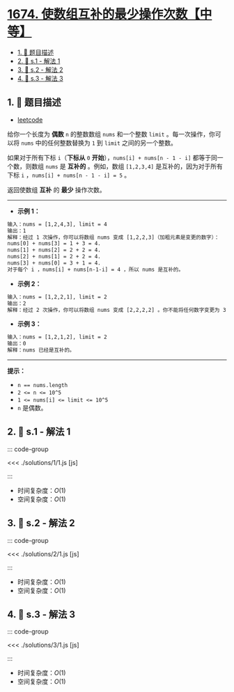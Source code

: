 # [1674. 使数组互补的最少操作次数【中等】](https://github.com/tnotesjs/TNotes.leetcode/tree/main/notes/1674.%20%E4%BD%BF%E6%95%B0%E7%BB%84%E4%BA%92%E8%A1%A5%E7%9A%84%E6%9C%80%E5%B0%91%E6%93%8D%E4%BD%9C%E6%AC%A1%E6%95%B0%E3%80%90%E4%B8%AD%E7%AD%89%E3%80%91)

<!-- region:toc -->

- [1. 📝 题目描述](#1--题目描述)
- [2. 🎯 s.1 - 解法 1](#2--s1---解法-1)
- [3. 🎯 s.2 - 解法 2](#3--s2---解法-2)
- [4. 🎯 s.3 - 解法 3](#4--s3---解法-3)

<!-- endregion:toc -->

## 1. 📝 题目描述

- [leetcode](https://leetcode.cn/problems/minimum-moves-to-make-array-complementary/)

给你一个长度为 **偶数** `n` 的整数数组 `nums` 和一个整数 `limit` 。每一次操作，你可以将 `nums` 中的任何整数替换为 `1` 到 `limit` 之间的另一个整数。

如果对于所有下标 `i`（**下标从** `0` **开始**），`nums[i] + nums[n - 1 - i]` 都等于同一个数，则数组 `nums` 是 **互补的** 。例如，数组 `[1,2,3,4]` 是互补的，因为对于所有下标 `i` ，`nums[i] + nums[n - 1 - i] = 5` 。

返回使数组 **互补** 的 **最少** 操作次数。

---

- **示例 1：**

```txt
输入：nums = [1,2,4,3], limit = 4
输出：1
解释：经过 1 次操作，你可以将数组 nums 变成 [1,2,2,3]（加粗元素是变更的数字）：
nums[0] + nums[3] = 1 + 3 = 4.
nums[1] + nums[2] = 2 + 2 = 4.
nums[2] + nums[1] = 2 + 2 = 4.
nums[3] + nums[0] = 3 + 1 = 4.
对于每个 i ，nums[i] + nums[n-1-i] = 4 ，所以 nums 是互补的。
```

- **示例 2：**

```txt
输入：nums = [1,2,2,1], limit = 2
输出：2
解释：经过 2 次操作，你可以将数组 nums 变成 [2,2,2,2] 。你不能将任何数字变更为 3 ，因为 3 > limit 。
```

- **示例 3：**

```txt
输入：nums = [1,2,1,2], limit = 2
输出：0
解释：nums 已经是互补的。
```

---

**提示：**

- `n == nums.length`
- `2 <= n <= 10^5`
- `1 <= nums[i] <= limit <= 10^5`
- `n` 是偶数。

## 2. 🎯 s.1 - 解法 1

::: code-group

<<< ./solutions/1/1.js [js]

:::

- 时间复杂度：$O(1)$
- 空间复杂度：$O(1)$

## 3. 🎯 s.2 - 解法 2

::: code-group

<<< ./solutions/2/1.js [js]

:::

- 时间复杂度：$O(1)$
- 空间复杂度：$O(1)$

## 4. 🎯 s.3 - 解法 3

::: code-group

<<< ./solutions/3/1.js [js]

:::

- 时间复杂度：$O(1)$
- 空间复杂度：$O(1)$
